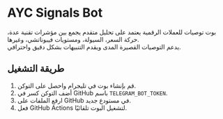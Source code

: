 # AYC Signals Bot

بوت توصيات للعملات الرقمية يعتمد على تحليل متقدم يجمع بين مؤشرات تقنية عدة، حركة السعر، السيولة، ومستويات فيبوناتشي، وغيرها.  
يدعم التوصيات القصيرة المدى ويقدم التنبيهات بشكل دقيق واحترافي.

## طريقة التشغيل

1. قم بإنشاء بوت في تليجرام واحصل على التوكن.  
2. أضف التوكن كسر في GitHub باسم `TELEGRAM_BOT_TOKEN`.  
3. ارفع الملفات على GitHub في مستودع جديد.  
4. فعل GitHub Actions لتشغيل البوت تلقائيًا.